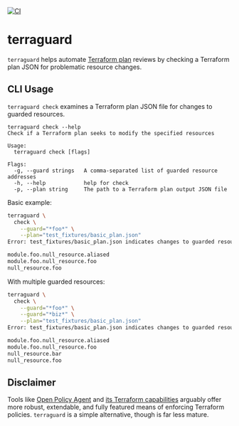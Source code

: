 [![CI](https://github.com/mdb/terraguard/actions/workflows/ci.yml/badge.svg)](https://github.com/mdb/terraguard/actions/workflows/ci.yml)

# terraguard

`terraguard` helps automate [Terraform plan](https://www.terraform.io/docs/cli/commands/plan.html) reviews by checking a Terraform plan JSON for problematic resource changes.

## CLI Usage

`terraguard check` examines a Terraform plan JSON file for changes to guarded resources.

```text
terraguard check --help
Check if a Terraform plan seeks to modify the specified resources

Usage:
  terraguard check [flags]

Flags:
  -g, --guard strings   A comma-separated list of guarded resource addresses
  -h, --help            help for check
  -p, --plan string     The path to a Terraform plan output JSON file
```

Basic example:

```bash
terraguard \
  check \
    --guard="*foo*" \
    --plan="test_fixtures/basic_plan.json"
Error: test_fixtures/basic_plan.json indicates changes to guarded resources:

module.foo.null_resource.aliased
module.foo.null_resource.foo
null_resource.foo
```

With multiple guarded resources:

```bash
terraguard \
  check \
    --guard="*foo*" \
    --guard="*biz*" \
    --plan="test_fixtures/basic_plan.json"
Error: test_fixtures/basic_plan.json indicates changes to guarded resources:

module.foo.null_resource.aliased
module.foo.null_resource.foo
null_resource.bar
null_resource.foo
```

## Disclaimer

Tools like [Open Policy Agent](https://www.openpolicyagent.org/) and [its Terraform capabilities](https://www.openpolicyagent.org/docs/latest/terraform/) arguably offer more robust, extendable, and fully featured means of enforcing Terraform policies. `terraguard` is a simple alternative, though is far less mature.
